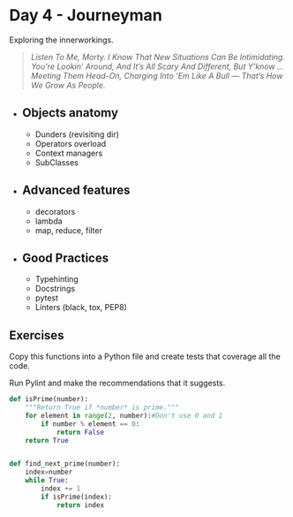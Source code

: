 # Day 4 - Journeyman
Exploring the innerworkings.
>_Listen To Me, Morty. I Know That New Situations Can Be Intimidating. You're Lookin’ Around, And It’s All Scary And Different, But Y’know … Meeting Them Head-On, Charging Into ‘Em Like A Bull — That’s How We Grow As People._

- ## Objects anatomy
    - Dunders (revisiting dir)
    - Operators overload
    - Context managers
    - SubClasses
- ## Advanced features
    - decorators
    - lambda
    - map, reduce, filter
- ## Good Practices
    - Typehinting
    - Docstrings
    - pytest
    - Linters (black, tox, PEP8)

## Exercises

Copy this functions into a Python file and create tests that coverage all the code.

Run Pylint and make the recommendations that it suggests.

```python
def isPrime(number):
    """Return True if *number* is prime."""
    for element in range(2, number):#Don't use 0 and 1
        if number % element == 0:
            return False
    return True


def find_next_prime(number):
    index=number
    while True:
        index += 1
        if isPrime(index):
            return index
```